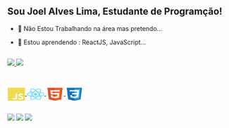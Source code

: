 ## Sou Joel Alves Lima, Estudante de Programção!

- 🔭 Não Estou Trabalhando na área mas pretendo...

- 🌱 Estou aprendendo : ReactJS, JavaScript...


##


<div>
  <a href="https://github.com/joelalveslima">
  <img height="132em" src="https://github-readme-stats.vercel.app/api?username=joelalveslima&show_icons=true&theme=react&include_all_commits=true&count_private=true"/>
  <img height="130em" src="https://github-readme-stats.vercel.app/api/top-langs/?username=joelalveslima&layout=compact&langs_count=3&theme=react"/>
</div>
  
  
 ##
  
  
<div style="display: inline_block"><br>
  <img align="center" alt="Joel-Js" height="30" width="40" src="https://raw.githubusercontent.com/devicons/devicon/master/icons/javascript/javascript-plain.svg">
  <img align="center" alt="Joel-React" height="30" width="40" src="https://raw.githubusercontent.com/devicons/devicon/master/icons/react/react-original.svg">
  <img align="center" alt="Joel-HTML" height="30" width="40" src="https://raw.githubusercontent.com/devicons/devicon/master/icons/html5/html5-original.svg">
  <img align="center" alt="Joel-CSS" height="30" width="40" src="https://raw.githubusercontent.com/devicons/devicon/master/icons/css3/css3-original.svg">  
</div>
  
  
##
  
  
  <div>  
  <a href="https://instagram.com//joelalveslima3" target="_blank"><img src="https://img.shields.io/badge/-Instagram-%23E4405F?style=for-the-badge&logo=instagram&logoColor=white" target="_blank"></a>
  <a href = "mailto:contatoralimaalvesjoel@gmail.com"><img src="https://img.shields.io/badge/-Gmail-%23333?style=for-the-badge&logo=gmail&logoColor=white" target="_blank"></a>
  <a href="https://www.linkedin.com/in/joel-lima-317341199" target="_blank"><img src="https://img.shields.io/badge/-LinkedIn-%230077B5?style=for-the-badge&logo=linkedin&logoColor=white" target="_blank"></a> 
 
  <!--![Snake animation](https://github.com/rafaballerini/rafaballerini/blob/output/github-contribution-grid-snake.svg)-->
 
</div>

